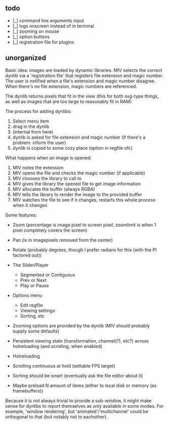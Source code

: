 ## todo
- [_] command line arguments input
- [_] logs onscreen instead of in terminal
- [_] zooming on mouse
- [_] option buttons
- [_] registration file for plugins

## unorganized
Basic idea: images are loaded by dynamic libraries.
MIV selects the correct dynlib via a 'registration file' that registers file extension and magic number.
The user is notified when a file's extension and magic number disagree.
When there's no file extension, magic numbers are referenced.

The dynlib returns pixels that fit in the view (this for both svg-type things, as well as images that are too large to reasonably fit in RAM)

The process for adding dynlibs:
1. Select menu item
2. drag in the dynlib
3. (internal from here)
4. dynlib is asked for file extension and magic number (if there's a problem: inform the user)
5. dynlib is copied to some cozy place (option in regfile ofc)

What happens when an image is opened:
1. MIV notes the extension
2. MIV opens the file and checks the magic number (if applicable)
3. MIV chooses the library to call to
4. MIV gives the library the opened file to get image information
5. MIV allocates the buffer (always RGBA)
6. MIV tells the library to render the image to the provided buffer
7. MIV watches the file to see if it changes, restarts this whole process when it changes

Some features:
- Zoom (percentage is image pixel to screen pixel, zoomlimit is when 1 pixel completely covers the screen)
- Pan (is in imagepixels removed from the center)
- Rotate (probably degrees, though I prefer radians for this (with the PI factored out))
- The Slider/Player
	- Segmented or Contiguous
	- Prev or Next
	- Play or Pause
- Options menu
	- Edit regfile
	- Viewing settings
	- Sorting, etc

- Zooming options are provided by the dynlib (MIV should probably supply some defaults)
- Persistent viewing state (transformation, channel(?), etc?) across hotreloading (and scrolling, when enabled)
- Hotreloading
- Scrolling continuous at hold (settable FPS target)
- Sorting should be smart (eventually ask the file editor about it)
- Maybe preload N amount of items (either to local disk or memory (as framebuffers))

Because it is not always trivial to provide a sub-window, it might make sense for dynlibs to report themselves as only available in some modes.
For example, 'window rendering', but 'animated'/'multichannel' could be orthogonal to that (but notably not to eachother).
